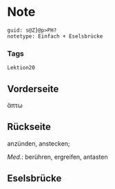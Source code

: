 # Note
```
guid: s@Z}@p>PH?
notetype: Einfach + Eselsbrücke
```

### Tags
```
Lektion20
```

## Vorderseite
ἅπτω

## Rückseite
anzünden, anstecken; <div><i>Med.</i>: berühren, ergreifen, antasten</div>

## Eselsbrücke

